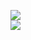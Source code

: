 [![](https://img.shields.io/badge/Made%20With-Github%20Spray-lightgrey.svg?style=for-the-badge&logo=github)](https://github.com/Annihil/github-spray#4098)  
[![](https://i.imgur.com/2DrTn0Z.gif)](https://github.com/Annihil/github-spray)